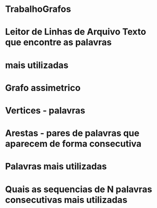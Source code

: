 # TrabalhoGrafos

# Leitor de Linhas de Arquivo Texto que encontre as palavras
# mais utilizadas

# Grafo assimetrico
# Vertices - palavras
# Arestas - pares de palavras que aparecem de forma consecutiva

# Palavras mais utilizadas
# Quais as sequencias de N palavras consecutivas mais utilizadas